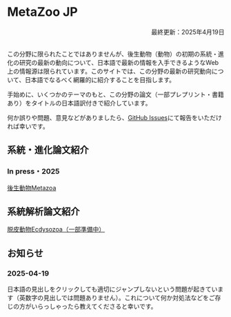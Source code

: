 <h1 id="metazoo_jp">MetaZoo JP</h1>
<div style="text-align: right;">最終更新：2025年4月19日</div><br>

この分野に限られたことではありませんが、後生動物（動物）の初期の系統・進化の研究の最新の動向について、日本語で最新の情報を入手できるようなWeb上の情報源は限られています。このサイトでは、この分野の最新の研究動向について、日本語でなるべく網羅的に紹介することを目指します。

手始めに、いくつかのテーマのもと、この分野の論文（一部プレプリント・書籍あり）をタイトルの日本語訳付きで紹介しています。

何か誤りや問題、意見などがありましたら、[GitHub Issues](https://github.com/MZ9862/metazoo-jp/issues)にて報告をいただければ幸いです。

<h2 id="phyevo_papers">系統・進化論文紹介</h2>
<h3 id="phyevo_papers_in_press_2025">In press・2025</h3>

[後生動物Metazoa](papers/papers2025metazoa.md)

<h2 id="phyloanalyses_papers">系統解析論文紹介</h2>

[脱皮動物Ecdysozoa（一部準備中）](phylogeneticanalyses/ecdysozoa.md)

## お知らせ
### 2025-04-19
日本語の見出しをクリックしても適切にジャンプしないという問題が起きています（英数字の見出しでは問題ありません）。これについて何か対処法などをご存じの方がいらっしゃったら教えてくださると幸いです。
